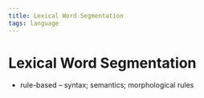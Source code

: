 ```yaml
---
title: Lexical Word Segmentation
tags: language
---
```


# Lexical Word Segmentation
- rule-based – syntax; semantics; morphological rules




















































